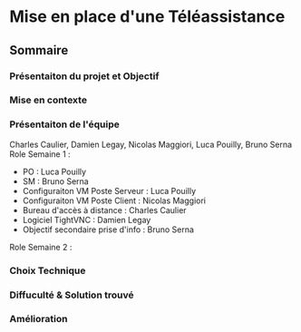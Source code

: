 # Mise en place d'une Téléassistance

## Sommaire

### Présentaiton du projet et Objectif

### Mise en contexte

### Présentaiton de l'équipe
Charles Caulier, Damien Legay, Nicolas Maggiori, Luca Pouilly, Bruno Serna
Role Semaine 1 :
- PO : Luca Pouilly
- SM : Bruno Serna
- Configuraiton VM Poste Serveur  : Luca Pouilly
- Configuraiton VM Poste Client : Nicolas Maggiori
- Bureau d'accès à distance : Charles Caulier
- Logiciel TightVNC :  Damien Legay
- Objectif secondaire prise d'info : Bruno Serna

Role Semaine 2 :

### Choix Technique

### Diffuculté & Solution trouvé

### Amélioration 

